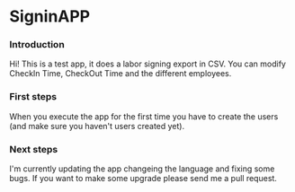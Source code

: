 # SigninAPP

### Introduction

Hi! This is a test app, it does a labor signing export in CSV. You can modify CheckIn Time, CheckOut Time and the different employees.


### First steps

When you execute the app for the first time you have to create the users (and make sure you haven't users created yet).


### Next steps

I'm currently updating the app changeing the language and fixing some bugs. If you want to make some upgrade please send me a pull request.

